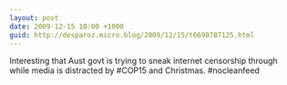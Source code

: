 ```yaml
---
layout: post
date: 2009-12-15 10:00 +1000
guid: http://desparoz.micro.blog/2009/12/15/t6690787125.html
---
```

Interesting that Aust govt is trying to sneak internet censorship through while media is distracted by #COP15 and Christmas. #nocleanfeed
